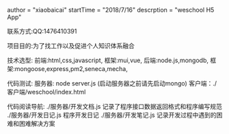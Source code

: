 ﻿
author = "xiaobaicai"
startTime = "2018/7/16"
descrption = "weschool H5 App"

联系方式:QQ:1476410391

项目目的:为了找工作以及促进个人知识体系融合


技术选型:
	前端:html,css,javascript, 框架:mui,vue,
	后端:node.js,mongodb,	  框架:mongoose,express,pm2,seneca,mecha,

代码测试:
	服务器: node server.js (启动服务器之前请先启动mongo)
	客户端：./客户端/weschool/index.html	
	
代码阅读导航:
	./服务器/开发文档.js
		记录了程序接口数据返回格式和程序编写规范
	./服务器/开发日记.js
		程序开发日记
	./服务器/开发笔记.js
		记录开发过程中遇到的困难和困难解决方案

